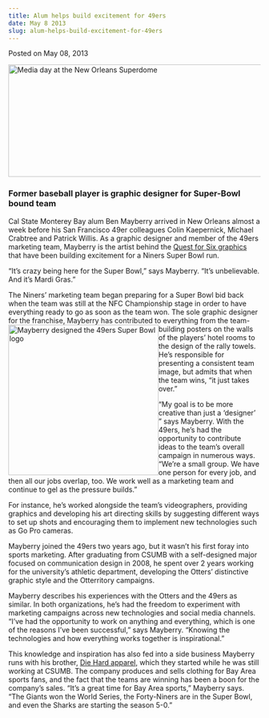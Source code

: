 ```yaml
---
title: Alum helps build excitement for 49ers
date: May 8 2013
slug: alum-helps-build-excitement-for-49ers
---
```


 



<span class="date">Posted on May 08, 2013    </span>
<p><img alt="Media day at the New Orleans Superdome" src="https://news.csumb.edu/sites/default/files/65/attachments/news/images/media_day_small.jpg" style="width:550px; height:224px"/></p>
<h3>Former baseball player is graphic designer for Super-Bowl bound
team</h3>
<p>Cal State Monterey Bay alum Ben Mayberry arrived in New Orleans
almost a week before his San Francisco 49er colleagues Colin
Kaepernick, Michael Crabtree and Patrick Willis. As a graphic
designer and member of the 49ers marketing team, Mayberry is the
artist behind the <a href="https://instagram.com/49dzn" rel="nofollow">Quest for Six graphics</a> that have been building
excitement for a Niners Super Bowl run.</p>
<p>&#x201C;It&#x2019;s crazy being here for the Super Bowl,&#x201D; says Mayberry. &#x201C;It&#x2019;s
unbelievable. And it&#x2019;s Mardi Gras.&#x201D;</p>
<p>The Niners&#x2019; marketing team began preparing for a Super Bowl bid
back when the team was still at the NFC Championship stage in order
to have everything ready to go as soon as the team won. The sole
graphic designer for the franchise, Mayberry has contributed to
everything from the team-<img alt="Mayberry designed the 49ers Super Bowl logo" src="https://news.csumb.edu/sites/default/files/65/attachments/news/images/quest_for_six.jpg" style="float:left; width:300px; height:300px">building posters on
the walls of the players&#x2019; hotel rooms to the design of the rally
towels. He&#x2019;s responsible for presenting a consistent team image,
but admits that when the team wins, &#x201C;it just takes over.&#x201D;</img></p>
<p>&#x201C;My goal is to be more creative than just a &#x2018;designer&#x2019; &#x201D; says
Mayberry. With the 49ers, he&#x2019;s had the opportunity to contribute
ideas to the team&#x2019;s overall campaign in numerous ways. &#x201C;We&#x2019;re a
small group. We have one person for every job, and then all our
jobs overlap, too. We work well as a marketing team and continue to
gel as the pressure builds.&#x201D;</p>
<p>For instance, he&#x2019;s worked alongside the team&#x2019;s videographers,
providing graphics and developing his art directing skills by
suggesting different ways to set up shots and encouraging them to
implement new technologies such as Go Pro cameras.</p>
<p>Mayberry joined the 49ers two years ago, but it wasn&#x2019;t his first
foray into sports marketing. After graduating from CSUMB with a
self-designed major focused on communication design in 2008, he
spent over 2 years working for the university&#x2019;s athletic
department, developing the Otters&#x2019; distinctive graphic style and
the Otterritory campaigns.</p>
<p>Mayberry describes his experiences with the Otters and the 49ers
as similar. In both organizations, he&#x2019;s had the freedom to
experiment with marketing campaigns across new technologies and
social media channels. &#x201C;I&#x2019;ve had the opportunity to work on
anything and everything, which is one of the reasons I&#x2019;ve been
successful,&#x201D; says Mayberry. &#x201C;Knowing the technologies and how
everything works together is inspirational.&#x201D;</p>
<p>This knowledge and inspiration has also fed into a side business
Mayberry runs with his brother, <a href="https://www.diehard.co/" rel="nofollow">Die Hard apparel,</a> which they started while he
was still working at CSUMB. The company produces and sells clothing
for Bay Area sports fans, and the fact that the teams are winning
has been a boon for the company&#x2019;s sales. &#x201C;It&#x2019;s a great time for Bay
Area sports,&#x201D; Mayberry says. &#x201C;The Giants won the World Series, the
Forty-Niners are in the Super Bowl, and even the Sharks are
starting the season 5-0.&#x201D;<br>
&#xA0;</br></p>





 
